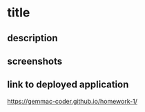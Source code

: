 # title 
## description
## screenshots
## link to deployed application
https://gemmac-coder.github.io/homework-1/
